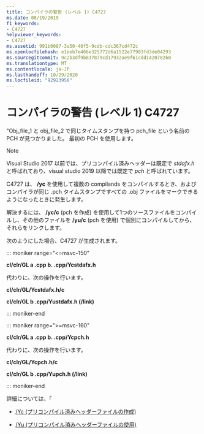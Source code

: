 ```yaml
---
title: コンパイラの警告 (レベル 1) C4727
ms.date: 08/19/2019
f1_keywords:
- C4727
helpviewer_keywords:
- C4727
ms.assetid: 991b0087-3a50-40f5-9cdb-cdc367cd472c
ms.openlocfilehash: e1eeb7e466e325772d6a1522e77983fd3de04293
ms.sourcegitcommit: 9c2b3df9b837879cd17932ae9f61cdd142078260
ms.translationtype: MT
ms.contentlocale: ja-JP
ms.lasthandoff: 10/29/2020
ms.locfileid: "92923956"
---
```

# <a name="compiler-warning-level-1-c4727"></a>コンパイラの警告 (レベル 1) C4727

"Obj_file_1 と obj_file_2 で同じタイムスタンプを持つ pch_file という名前の PCH が見つかりました。  最初の PCH を使用します。

> [!NOTE]
> Visual Studio 2017 以前では、プリコンパイル済みヘッダーは既定で *stdafx.h* と呼ばれており、visual studio 2019 以降では既定で *pch* と呼ばれています。

C4727 は、 **/yc** を使用して複数の compilands をコンパイルするとき、およびコンパイラが同じ .pch タイムスタンプですべての .obj ファイルをマークできるようになったときに発生します。

解決するには、 **/yc/c** (pch を作成) を使用して1つのソースファイルをコンパイルし、その他のファイルを **/yu/c** (pch を使用) で個別にコンパイルしてから、それらをリンクします。

次のようにした場合、C4727 が生成されます。

::: moniker range="<=msvc-150"

**cl/clr/GL a .cpp b. .cpp/Ycstdafx.h**

代わりに、次の操作を行います。

**cl/clr/GL/Ycstdafx.h/c**

**cl/clr/GL b .cpp/Yustdafx.h (/link)**

::: moniker-end

::: moniker range=">=msvc-160"

**cl/clr/GL a .cpp b. .cpp/Ycpch.h**

代わりに、次の操作を行います。

**cl/clr/GL/Ycpch.h/c**

**cl/clr/GL b .cpp/Yupch.h (/link)**

::: moniker-end

詳細については、「

- [/Yc (プリコンパイル済みヘッダーファイルの作成)](../../build/reference/yc-create-precompiled-header-file.md)

- [/Yu (プリコンパイル済みヘッダーファイルの使用)](../../build/reference/yu-use-precompiled-header-file.md)
